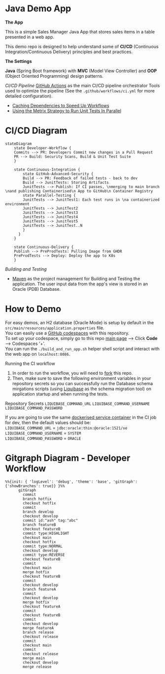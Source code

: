 # Java Demo App

**The App**

This is a simple Sales Manager Java App that stores sales items in a table presented in a web app.

This demo repo is designed to help understand some of **CI/CD** (Continuous Integration/Continuous Delivery) principles and best practices.

**The Settings**

**Java** (Spring Boot framework) with **MVC** (Model View Controller) and **OOP** (Object Oriented Programming) design patterns.
 
 *CI/CD Pipeline*
 [GitHub Actions](https://docs.github.com/en/enterprise-cloud@latest/actions) as the main CI/CD pipeline orchestrator
Tools used to optimize the pipeline (See the `.github/workflows/ci.yml` for more detailed configuration).

 - [Caching Dependencies to Speed Up Workflows](https://docs.github.com/en/enterprise-cloud@latest/actions/using-workflows/caching-dependencies-to-speed-up-workflows)
 - [Using the Metrix Strategy to Run Unit Tests In Parallel](https://docs.github.com/en/enterprise-cloud@latest/actions/using-jobs/using-a-matrix-for-your-jobs)
              
# CI/CD Diagram
```mermaid
stateDiagram
    state Developer-Workflow {
    Commits --> PR: Developers Commit new changes in a Pull Request
    PR --> Build: Security Scans, Build & Unit Test Suite
    }
    
    state Continuous-Integration {
        state GitHub-Advanced-Security {
        Build --> PR: Feedback of failed tests - back to dev
        Build --> JunitTests: Storing Artifacts
        JunitTests --> Publish: If CI passes, \nmerging to main branch \nand publishing Containerised\n App to GitHub\n Container Registry
        state Parallel-Testing {
        JunitTests --> JunitTest1: Each test runs in \na containerized environment
        JunitTests --> JunitTest2
        JunitTests --> JunitTest3
        JunitTests --> JunitTest4
        JunitTests --> JunitTest5
        JunitTests --> JunitTest..N
        }
      }
    }

    state Continuous-Delivery {
    Publish --> PreProdTests: Pulling Image from GHDR
    PreProdTests --> Deploy: Deploy the app to K8s
    }
```

*Building and Testing*
 - [Maven](https://maven.apache.org/) as the project management for Building and Testing the application.
The user input data from the app's view is stored in an Oracle (PDB) Database.


# How to Demo
For easy demos, an H2 database (Oracle Mode) is setup by default in the `src/main/resources/application.properties` file. </br>
You can easily use a [GitHub codespaces](https://docs.github.com/en/enterprise-cloud@latest/codespaces) with this repository. </br>
To set up your codespace, simply go to this repo [main page](https://github.com/octodemo/java-springboot-demo) --> Click **Code** --> Codespaces '+'. </br>
You can run the `./build_and_run_app.sh` helper shell script and interact with the web app on `localhost:8086`.


Running the CI workflow
1. In order to run the workflow, you will need to [fork](https://docs.github.com/en/enterprise-cloud@latest/get-started/quickstart/fork-a-repo) this repo. </br>
2. Then, make sure to save the following environment variables in your repository secrets so you can successfully run the Database schema mirgations scripts (using [Liquibase](https://www.liquibase.com/) as the schema migration tool) on application startup and when running the tests. </br>

Repository Secrets
`LIQUIBASE_COMMAND_URL`
`LIQUIBASE_COMMAND_USERNAME`
`LIQUIBASE_COMMAND_PASSWORD`

If you are going to use the same [dockerised service container](https://hub.docker.com/r/gvenzl/oracle-xe) in the CI job for dev, then the default values should be: </br>
`LIQUIBASE_COMMAND_URL` = `jdbc:oracle:thin:@oracle:1521/xe` </br>
`LIQUIBASE_COMMAND_USERNAME` = `SYSTEM` </br>
`LIQUIBASE_COMMAND_PASSWORD` = `ORACLE`

# Gitgraph Diagram - Developer Workflow
```mermaid
%%{init: { 'logLevel': 'debug', 'theme': 'base', 'gitGraph': {'showBranches': true}} }%%
      gitGraph
        commit
        branch hotfix
        checkout hotfix
        commit
        branch develop
        checkout develop
        commit id:"ash" tag:"abc"
        branch featureB
        checkout featureB
        commit type:HIGHLIGHT
        checkout main
        checkout hotfix
        commit type:NORMAL
        checkout develop
        commit type:REVERSE
        checkout featureB
        commit
        checkout main
        merge hotfix
        checkout featureB
        commit
        checkout develop
        branch featureA
        commit
        checkout develop
        merge hotfix
        checkout featureA
        commit
        checkout featureB
        commit
        checkout develop
        merge featureA
        branch release
        checkout release
        commit
        checkout main
        commit
        checkout release
        merge main
        checkout develop
        merge release
```

